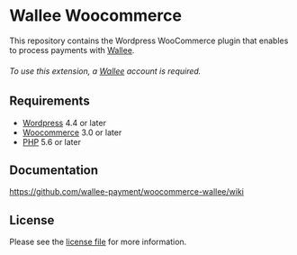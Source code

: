 # Wallee Woocommerce
This repository contains the Wordpress WooCommerce plugin that enables to process payments with [Wallee](https://wallee.com/).

###### To use this extension, a [Wallee](https://wallee.com/) account is required.

## Requirements

* [Wordpress](https://wordpress.org/) 4.4 or later
* [Woocommerce](https://woocommerce.com/) 3.0 or later
* [PHP](http://php.net/) 5.6 or later

## Documentation

https://github.com/wallee-payment/woocommerce-wallee/wiki

## License

Please see the [license file](https://github.com/wallee-payment/woocommerce-wallee/blob/master/license.txt) for more information.
